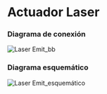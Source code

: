 # Actuador Laser
### Diagrama de conexión
![Laser Emit_bb](https://user-images.githubusercontent.com/70409607/223811437-36be6732-72bc-4831-a6eb-0178ec9c5709.png)
### Diagrama esquemático
![Laser Emit_esquemático](https://user-images.githubusercontent.com/70409607/223811431-cdbd0caa-38be-44be-9890-6a539976f7bc.png)
